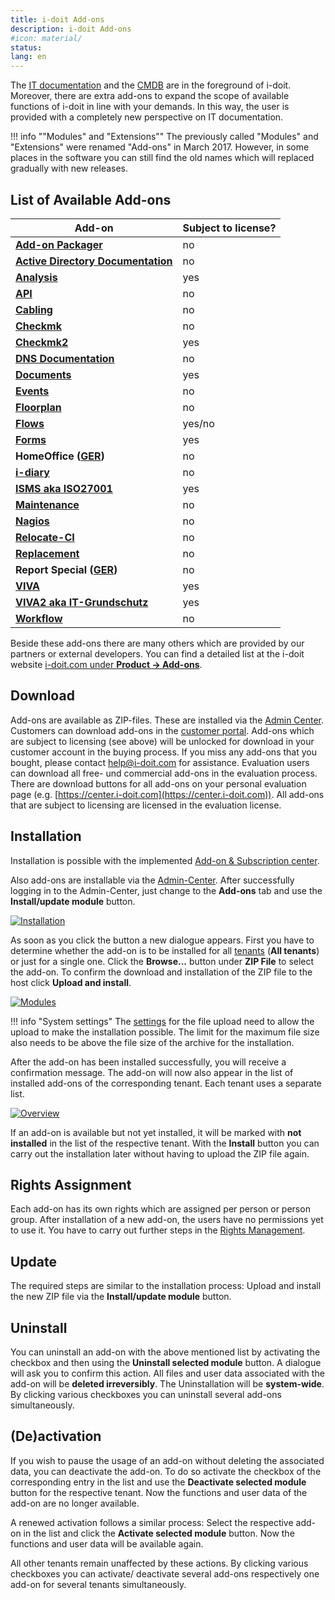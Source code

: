 ```yaml
---
title: i-doit Add-ons
description: i-doit Add-ons
#icon: material/
status:
lang: en
---
```


The [IT documentation](../basics/structure-of-the-it-documentation.md) and the [CMDB](../basics/structure-of-the-it-documentation.md) are in the foreground of i-doit. Moreover, there are extra add-ons to expand the scope of available functions of i-doit in line with your demands. In this way, the user is provided with a completely new perspective on IT documentation.

!!! info ""Modules" and "Extensions""
    The previously called "Modules" and "Extensions" were renamed "Add-ons" in March 2017. However, in some places in the software you can still find the old names which will replaced gradually with new releases.

## List of Available Add-ons

| Add-on                                                                            | Subject to license? |
| --------------------------------------------------------------------------------- | ------------------- |
| **[Add-on Packager](./add-on-packager.md)**                                       | no                  |
| **[Active Directory Documentation](active-directory-documentation.md)**           | no                  |
| **[Analysis](./analysis.md)**                                                     | yes                 |
| **[API](./api/index.md)**                                                         | no                  |
| **[Cabling](./cabling.md)**                                                       | no                  |
| **[Checkmk](./checkmk.md)**                                                       | no                  |
| **[Checkmk2](./checkmk2/index.md)**                                               | yes                 |
| **[DNS Documentation](dns-documentation.md)**                                     | no                  |
| **[Documents](./documents/index.md)**                                             | yes                 |
| **[Events](./events.md)**                                                         | no                  |
| **[Floorplan](./floorplan.md)**                                                   | no                  |
| **[Flows](flows/index.md)**                                                       | yes/no              |
| **[Forms](forms/index.md)**                                                       | yes                 |
| **HomeOffice ([GER](https://www.i-doit.com/blog/i-doit-home-office-add-on/))**    | no                  |
| **[i-diary](./i-diary/index.md)**                                                 | no                  |
| **[ISMS aka ISO27001](./isms.md)**                                                | yes                 |
| **[Maintenance](./maintenance.md)**                                               | no                  |
| **[Nagios](./nagios.md)**                                                         | no                  |
| **[Relocate-CI](./relocate-ci.md)**                                               | no                  |
| **[Replacement](./replacement.md)**                                               | no                  |
| **Report Special ([GER](https://www.i-doit.com/blog/i-doit-reporting-special/))** | no                  |
| **[VIVA](viva/index.md)**                                                         | yes                 |
| **[VIVA2 aka IT-Grundschutz](viva2.md)**                                          | yes                 |
| **[Workflow](./workflow.md)**                                                     | no                  |

Beside these add-ons there are many others which are provided by our partners or external developers. You can find a detailed list at the i-doit website [i-doit.com under **Product → Add-ons**](https://www.i-doit.com/en/i-doit/add-ons/).

## Download

Add-ons are available as ZIP-files. These are installed via the [Admin Center](../system-administration/admin-center.md#add-ons). Customers can download add-ons in the [customer portal](../system-administration/customer-portal.md). Add-ons which are subject to licensing (see above) will be unlocked for download in your customer account in the buying process. If you miss any add-ons that you bought, please contact [help@i-doit.com](mailto:help@i-doit.com) for assistance. Evaluation users can download all free- und commercial add-ons in the evaluation process. There are download buttons for all add-ons on your personal evaluation page (e.g. [https://center.i-doit.com](https://center.i-doit.com)). All add-ons that are subject to licensing are licensed in the evaluation license.

## Installation

Installation is possible with the implemented [Add-on & Subscription center](../system-administration/add-on-and-subscription-center.md).

Also add-ons are installable via the [Admin-Center](../system-administration/admin-center.md). After successfully logging in to the Admin-Center, just change to the **Add-ons** tab and use the **Install/update module** button.

[![Installation](../assets/images/en/i-doit-add-ons/1-iao.png)](../assets/images/en/i-doit-add-ons/1-iao.png)

As soon as you click the button a new dialogue appears. First you have to determine whether the add-on is to be installed for all [tenants](../system-administration/multi-tenant.md) (**All tenants**) or just for a single one. Click the **Browse...** button under **ZIP File** to select the add-on. To confirm the download and installation of the ZIP file to the host click **Upload and install**.

[![Modules](../assets/images/en/i-doit-add-ons/2-iao.png)](../assets/images/en/i-doit-add-ons/2-iao.png)

!!! info "System settings"
    The [settings](../installation/manual-installation/system-settings.md) for the file upload need to allow the upload to make the installation possible. The limit for the maximum file size also needs to be above the file size of the archive for the installation.

After the add-on has been installed successfully, you will receive a confirmation message. The add-on will now also appear in the list of installed add-ons of the corresponding tenant. Each tenant uses a separate list.

[![Overview](../assets/images/en/i-doit-add-ons/3-iao.png)](../assets/images/en/i-doit-add-ons/3-iao.png)

If an add-on is available but not yet installed, it will be marked with **not installed** in the list of the respective tenant. With the **Install** button you can carry out the installation later without having to upload the ZIP file again.

## Rights Assignment

Each add-on has its own rights which are assigned per person or person group. After installation of a new add-on, the users have no permissions yet to use it. You have to carry out further steps in the [Rights Management](../efficient-documentation/rights-management/index.md).

## Update

The required steps are similar to the installation process: Upload and install the new ZIP file via the **Install/update module** button.

## Uninstall

You can uninstall an add-on with the above mentioned list by activating the checkbox and then using the **Uninstall selected module** button. A dialogue will ask you to confirm this action. All files and user data associated with the add-on will be **deleted irreversibly**. The Uninstallation will be **system-wide**. By clicking various checkboxes you can uninstall several add-ons simultaneously.

## (De)activation

If you wish to pause the usage of an add-on without deleting the associated data, you can deactivate the add-on. To do so activate the checkbox of the corresponding entry in the list and use the **Deactivate selected module** button for the respective tenant. Now the functions and user data of the add-on are no longer available.

A renewed activation follows a similar process: Select the respective add-on in the list and click the **Activate selected module** button. Now the functions and user data will be available again.

All other tenants remain unaffected by these actions. By clicking various checkboxes you can activate/ deactivate several add-ons respectively one add-on for several tenants simultaneously.
